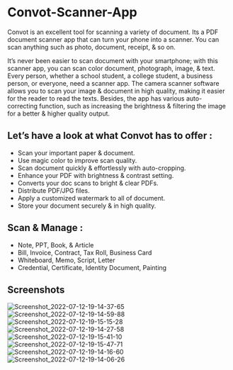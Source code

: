 # Convot-Scanner-App

Convot is an excellent tool for scanning a variety of document. Its a PDF document scanner app that can turn your phone into a scanner. You can scan anything such as photo, document, receipt, & so on.

It’s never been easier to scan document with your smartphone; with this scanner app, you can scan color document, photograph, image, & text. Every person, whether a school student, a college student, a business person, or everyone, need a scanner app. The camera scanner software allows you to scan your image & document in high quality, making it easier for the reader to read the texts. Besides, the app has various auto-correcting function, such as increasing the brightness & filtering the image for a better & higher quality output.


## Let’s have a look at what Convot has to offer :
- Scan your important paper & document.
- Use magic color to improve scan quality.
- Scan document quickly & effortlessly with auto-cropping.
- Enhance your PDF with brightness & contrast setting.
- Converts your doc scans to bright & clear PDFs.
- Distribute PDF/JPG files.
- Apply a customized watermark to all of document.
- Store your document securely & in high quality.

## Scan & Manage :
- Note, PPT, Book, & Article
- Bill, Invoice, Contract, Tax Roll, Business Card
- Whiteboard, Memo, Script, Letter
- Credential, Certificate, Identity Document, Painting

## Screenshots

![Screenshot_2022-07-12-19-14-37-65](https://user-images.githubusercontent.com/76894348/178506258-268654ec-56fc-4494-aa7d-d12585a418cb.png)
![Screenshot_2022-07-12-19-14-59-88](https://user-images.githubusercontent.com/76894348/178506270-2cb95aa3-c70a-4e22-9d29-4188e09c7191.png)
![Screenshot_2022-07-12-19-15-15-28](https://user-images.githubusercontent.com/76894348/178506275-15efc1fb-ce92-4617-ac48-a81380da28ee.png)
![Screenshot_2022-07-12-19-14-27-58](https://user-images.githubusercontent.com/76894348/178506287-ff0dc180-af0e-4335-a826-2fad78616762.png)
![Screenshot_2022-07-12-19-15-41-10](https://user-images.githubusercontent.com/76894348/178506289-0c670902-71de-4d3a-8035-137a434b89d1.png)
![Screenshot_2022-07-12-19-15-47-71](https://user-images.githubusercontent.com/76894348/178506293-545648ce-0588-4e2f-ab5c-682367957b19.png)
![Screenshot_2022-07-12-19-14-16-60](https://user-images.githubusercontent.com/76894348/178506295-c921f099-5206-40b5-8ad2-e59b41fc8699.png)
![Screenshot_2022-07-12-19-14-06-26](https://user-images.githubusercontent.com/76894348/178506296-b73f7d1e-7c21-4cd7-93d5-2b1f64e4ed43.png)
